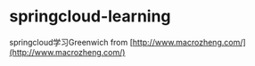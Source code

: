 # springcloud-learning
springcloud学习Greenwich
from [http://www.macrozheng.com/](http://www.macrozheng.com/)
